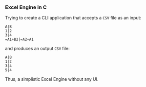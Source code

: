 ### Excel Engine in C

Trying to create a CLI application that accepts a `CSV` file as an input:
```
A|B
1|2
3|4
=A1+B2|=A2+A1
```
and produces an output `CSV` file:
```
A|B
1|2
3|4
5|4
```

Thus, a simplistic Excel Engine without any UI.

